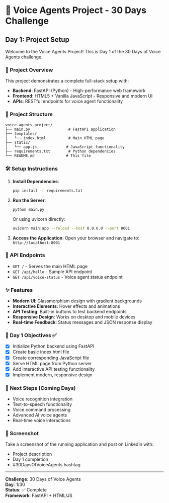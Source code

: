 # 🎤 Voice Agents Project - 30 Days Challenge

## Day 1: Project Setup

Welcome to the Voice Agents Project! This is Day 1 of the 30 Days of Voice Agents challenge.

### 🚀 Project Overview

This project demonstrates a complete full-stack setup with:
- **Backend**: FastAPI (Python) - High-performance web framework
- **Frontend**: HTML5 + Vanilla JavaScript - Responsive and modern UI
- **APIs**: RESTful endpoints for voice agent functionality

### 📁 Project Structure

```
voice-agents-project/
├── main.py                 # FastAPI application
├── templates/
│   └── index.html          # Main HTML page
├── static/
│   └── app.js             # JavaScript functionality
├── requirements.txt        # Python dependencies
└── README.md              # This file
```

### 🛠️ Setup Instructions

1. **Install Dependencies**:
   ```bash
   pip install -r requirements.txt
   ```

2. **Run the Server**:
   ```bash
   python main.py
   ```
   Or using uvicorn directly:
   ```bash
   uvicorn main:app --reload --host 0.0.0.0 --port 8001
   ```

3. **Access the Application**:
   Open your browser and navigate to: `http://localhost:8001`

### 🔗 API Endpoints

- `GET /` - Serves the main HTML page
- `GET /api/hello` - Sample API endpoint
- `GET /api/voice-status` - Voice agent status endpoint

### ✨ Features

- **Modern UI**: Glassmorphism design with gradient backgrounds
- **Interactive Elements**: Hover effects and animations
- **API Testing**: Built-in buttons to test backend endpoints
- **Responsive Design**: Works on desktop and mobile devices
- **Real-time Feedback**: Status messages and JSON response display

### 🎯 Day 1 Objectives ✅

- [x] Initialize Python backend using FastAPI
- [x] Create basic index.html file
- [x] Create corresponding JavaScript file
- [x] Serve HTML page from Python server
- [x] Add interactive API testing functionality
- [x] Implement modern, responsive design

### 🔮 Next Steps (Coming Days)

- Voice recognition integration
- Text-to-speech functionality
- Voice command processing
- Advanced AI voice agents
- Real-time voice interactions

### 📸 Screenshot

Take a screenshot of the running application and post on LinkedIn with:
- Project description
- Day 1 completion
- #30DaysOfVoiceAgents hashtag

---

**Challenge**: 30 Days of Voice Agents  
**Day**: 1/30  
**Status**: ✅ Complete  
**Framework**: FastAPI + HTML/JS
